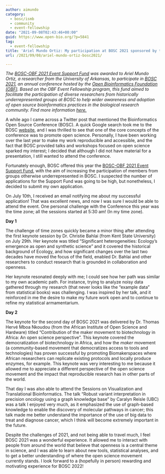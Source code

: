 ```yaml
---
author: aimundo
category:
  - bosc/ismb
  - community
  - event-fellowship
date: "2021-09-08T02:43:46+00:00"
guid: https://www.open-bio.org/?p=5841
tag:
  - event-fellowship
title: 'Ariel Mundo Ortiz: My participation at BOSC 2021 sponsored by the BOSC-OBF Event Support'
url: /2021/09/08/ariel-mundo-ortiz-bosc2021/

---
```

_The [BOSC-OBF 2021 Event Support Fund](/obf-hugo-test//www.open-bio.org/2021/06/11/bosc-obf-2021-event-support-fund/”) was awarded to Ariel Mundo Ortiz, a researcher from the University of Arkansas, to participate in [BOSC 2021](/obf-hugo-test/events/bosc-2021/), an annual conference hosted by the [Open Bioinformatics Foundation (OBF)](https://www.open-bio.org). Based on the OBF Event Fellowship program, this fund aimed to facilitate the participation of diverse researchers from historically underrepresented groups at BOSC to help wider awareness and adoption of open source bioinformatics practices in the biological research community. Find more information [here.](/obf-hugo-test/travel-awards/)_

A while ago I came across a Twitter post that mentioned the Bioinformatics Open Source Conference (BOSC). A quick Google search took me to the BOSC [website](/obf-hugo-test/events/bosc-2021/about/), and I was thrilled to see that one of the core concepts of the conference was to promote open science. Personally, I have been working over the last year to make my work reproducible and accessible, and the fact that BOSC provided talks and workshops focused on open science sparked my interest; I decided that although I did not have material for a presentation, I still wanted to attend the conference.

Fortunately enough, BOSC offered this year the [BOSC-OBF 2021 Event Support Fund](/obf-hugo-test/2021/06/11/bosc-obf-2021-event-support-fund/), with the aim of increasing the participation of members from groups otherwise underrepresented in BOSC. I suspected the number of applications for the Support Fund was going to be high, but nonetheless, I decided to submit my own application.

On July 10th, I received an email notifying me about my successful application! That was excellent news, and now I was sure I would be able to attend the event. One personal challenge with the Conference this year was the time zone; all the sessions started at 5:30 am! (In my time zone).

**Day 1**

The challenge of time zones quickly became a minor thing after attending the first keynote session by Dr. Christie Bahlai (from Kent State University) on July 29th. Her keynote was titled “Significant heterogeneities: Ecology’s emergence as open and synthetic science” and it covered the historical background of Ecology, and how significant changes over the last two decades have moved the focus of the field, enabled Dr. Bahlai and other researchers to conduct research that is grounded in collaboration and openness.

Her keynote resonated deeply with me; I could see how her path was similar to my own academic path. For instance, trying to analyze noisy data gathered through my research (that never looks like the “example data” from statistical books) was challenging. I was inspired by her talk, and it reinforced in me the desire to make my future work open and to continue to refine my statistical armamentarium.

**Day 2**

The keynote for the second day of BOSC 2021 was delivered by Dr. Thomas Hervé Mboa Nkoudou (from the African Institute of Open Science and Hardware) titled “Contribution of the maker movement to biotechnology in Africa: An open science perspective”. This keynote covered the democratization of biotechnology in Africa, and how the _maker_ movement (a community-based movement that democratizes access to tools and technologies) has proven successful by promoting Biomakerspaces where African researchers can replicate existing protocols and locally produce enzymes, for example. This keynote was very interesting to me because it allowed me to appreciate a different perspective of the open science movement and the impact that reproducible research has in other parts of the world.

That day I was also able to attend the Sessions on Visualization and Translational Bioinformatics. The talk “Robust variant interpretation in precision oncology using a graph knowledge base” by Caralyn Reisle (UBC) was a talk I enjoyed very much, as it emphasized the use of graph-based knowledge to enable the discovery of molecular pathways in cancer; this talk made me better understand the importance of the use of big data to treat and diagnose cancer, which I think will become extremely important in the future.

Despite the challenges of 2021, and not being able to travel much, I feel BOSC 2021 was a wonderful experience. It allowed me to interact with people from around the world that believe that openness is a central theme in science, and I was able to learn about new tools, statistical analyses, and to get a better understanding of where the open science movement currently stands. I look forward to a (hopefully in person) rewarding and motivating experience for BOSC 2022!
